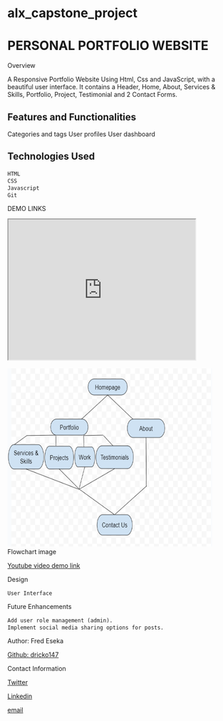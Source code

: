 # alx_capstone_project

<H1>PERSONAL PORTFOLIO WEBSITE</H1>
Overview

A Responsive Portfolio Website Using Html, Css and JavaScript, with a beautiful user interface. It contains a Header, Home, About, Services & Skills, Portfolio, Project, Testimonial and 2 Contact Forms.

<h2>Features and Functionalities</h2>
    Categories and tags
    User profiles
    User dashboard

<h2>Technologies Used</h2>

    HTML
    CSS
    Javascript
    Git


  DEMO LINKS
  
  <p><iframe width=420 height="315" src="https://youtu.be/kt9Yr7okCAE"></iframe></p>

  <p><img src="workflow/flowchart.png" alt="" width="460" height="400">Flowchart image</img></p>  

  <p><a href="https://youtu.be/kt9Yr7okCAE">Youtube video demo link</a></p>  

Design

    User Interface

Future Enhancements

    Add user role management (admin).
    Implement social media sharing options for posts.


Author: Fred Eseka <p><a href="https://github.com/dricko147">Github: dricko147</a></p>

Contact Information 

<p><a href="https://twitter.com/fred_floss"> Twitter </a></p>

<p><a href="https://linkedin.com/fred_floss"> Linkedin </a></p>

<p><a href="fred.eseka@gmail.com"> email </a></p>